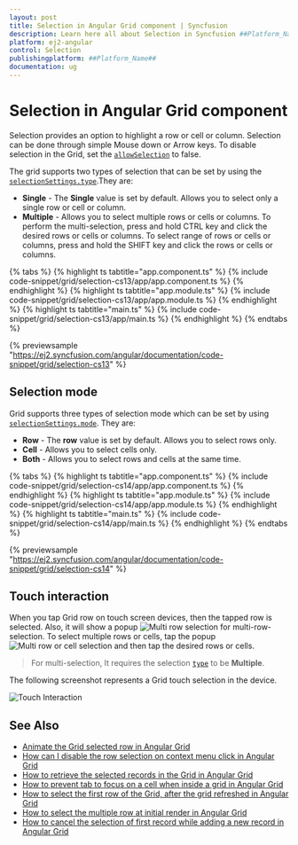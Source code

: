 ```yaml
---
layout: post
title: Selection in Angular Grid component | Syncfusion
description: Learn here all about Selection in Syncfusion ##Platform_Name## Grid component of Syncfusion Essential JS 2 and more.
platform: ej2-angular
control: Selection 
publishingplatform: ##Platform_Name##
documentation: ug
---
```


# Selection in Angular Grid component

Selection provides an option to highlight a row or cell or column.
Selection can be done through simple Mouse down or Arrow keys.
To disable selection in the Grid, set the [`allowSelection`](https://ej2.syncfusion.com/angular/documentation/api/grid/#allowselection) to false.

The grid supports two types of selection that can be set by using the
[`selectionSettings.type`](https://ej2.syncfusion.com/angular/documentation/api/grid/selectionSettings/#type).They are:

* **Single** - The **Single** value is set by default. Allows you to select only a single row or cell or column.
* **Multiple** - Allows you to select multiple rows or cells or columns.
To perform the multi-selection, press and hold CTRL key and click the desired rows or cells  or columns.
To select range of rows or cells or columns, press and hold the SHIFT key and click the rows or cells or columns.

{% tabs %}
{% highlight ts tabtitle="app.component.ts" %}
{% include code-snippet/grid/selection-cs13/app/app.component.ts %}
{% endhighlight %}
{% highlight ts tabtitle="app.module.ts" %}
{% include code-snippet/grid/selection-cs13/app/app.module.ts %}
{% endhighlight %}
{% highlight ts tabtitle="main.ts" %}
{% include code-snippet/grid/selection-cs13/app/main.ts %}
{% endhighlight %}
{% endtabs %}
  
{% previewsample "https://ej2.syncfusion.com/angular/documentation/code-snippet/grid/selection-cs13" %}

## Selection mode

Grid supports three types of selection mode which can be set by using
[`selectionSettings.mode`](https://ej2.syncfusion.com/angular/documentation/api/grid/selectionSettings/#mode). They are:

* **Row** - The **row** value is set by default. Allows you to select rows only.
* **Cell** - Allows you to select cells only.
* **Both** - Allows you to select rows and cells at the same time.

{% tabs %}
{% highlight ts tabtitle="app.component.ts" %}
{% include code-snippet/grid/selection-cs14/app/app.component.ts %}
{% endhighlight %}
{% highlight ts tabtitle="app.module.ts" %}
{% include code-snippet/grid/selection-cs14/app/app.module.ts %}
{% endhighlight %}
{% highlight ts tabtitle="main.ts" %}
{% include code-snippet/grid/selection-cs14/app/main.ts %}
{% endhighlight %}
{% endtabs %}
  
{% previewsample "https://ej2.syncfusion.com/angular/documentation/code-snippet/grid/selection-cs14" %}

## Touch interaction

When you tap Grid row on touch screen devices, then the tapped row is selected.
Also, it will show a popup ![Multi row selection](../images/selection.jpg)  for multi-row-selection.
To select multiple rows or cells, tap the popup![Multi row or cell selection](../images/mselection.jpg)  and then tap the desired rows or cells.

> For multi-selection, It requires the selection [`type`](https://ej2.syncfusion.com/angular/documentation/api/grid/selectionSettings/#type) to be **Multiple**.

The following screenshot represents a Grid touch selection in the device.

![Touch Interaction](../images/touch-selection.jpg)

## See Also

* [Animate the Grid selected row in Angular Grid](https://www.syncfusion.com/forums/156448/animate-the-grid-selected-row-in-angular-grid)
* [How can I disable the row selection on context menu click in Angular Grid](https://www.syncfusion.com/forums/143449/how-can-i-disable-the-row-selection-on-context-menu-click-in-angular-grid)
* [How to retrieve the selected records in the Grid in Angular Grid](https://www.syncfusion.com/forums/150200/how-to-retrieve-the-selected-records-in-the-grid-in-angular-grid)
* [How to prevent tab to focus on a cell when inside a grid in Angular Grid](https://www.syncfusion.com/forums/156333/how-to-prevent-tab-to-focus-on-a-cell-when-inside-a-grid-in-angular-grid)
* [How to select the first row of the Grid, after the grid refreshed in Angular Grid](https://www.syncfusion.com/forums/152715/how-to-select-the-first-row-of-the-grid-after-the-grid-refreshed-in-angular-grid)
* [How to select the multiple row at initial render in Angular Grid](https://www.syncfusion.com/forums/156142/how-to-select-the-multiple-row-at-initial-render-in-angular-grid)
* [How to cancel the selection of first record while adding a new record in Angular Grid](https://www.syncfusion.com/forums/163325/how-to-cancel-the-selection-of-first-record-while-adding-a-new-record-in-angular-grid)